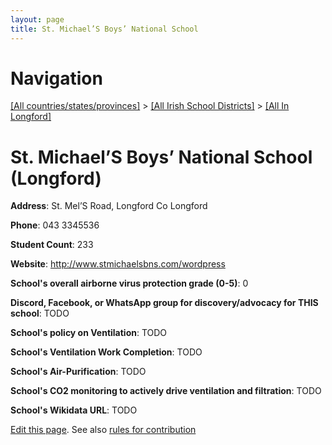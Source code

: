 ```yaml
---
layout: page
title: St. Michael’S Boys’ National School
---
```

# Navigation

[[All countries/states/provinces]](../../..) > [[All Irish School Districts]](../..) > [[All In Longford]](..)

# St. Michael’S Boys’ National School (Longford)

**Address**: St. Mel’S Road, Longford Co Longford

**Phone**: 043 3345536

**Student Count**: 233

**Website**: <http://www.stmichaelsbns.com/wordpress>

**School's overall airborne virus protection grade (0-5)**: 0

**Discord, Facebook, or WhatsApp group for discovery/advocacy for THIS school**: TODO

**School's policy on Ventilation**: TODO

**School's Ventilation Work Completion**: TODO

**School's Air-Purification**: TODO

**School's CO2 monitoring to actively drive ventilation and filtration**: TODO

**School's Wikidata URL**: TODO


[Edit this page](https://github.com/ventilate-schools/Ireland/edit/main/./Longford/St._Michael’S_Boys’_National_School.md). See also [rules for contribution](../../../contribution-rules/)